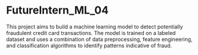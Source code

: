 # FutureIntern_ML_04
This project aims to build a machine learning model to detect potentially fraudulent credit card transactions. The model is trained on a labeled dataset and uses a combination of data preprocessing, feature engineering, and classification algorithms to identify patterns indicative of fraud.
